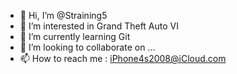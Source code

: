 - 👋 Hi, I’m @Straining5
- 👀 I’m interested in Grand Theft Auto VI
- 🌱 I’m currently learning Git
- 💞️ I’m looking to collaborate on ...
- 📫 How to reach me : iPhone4s2008@iCloud.com

<!---
Straining5/Straining5 is a ✨ special ✨ repository because its `README.md` (this file) appears on your GitHub profile.
You can click the Preview link to take a look at your changes.
--->
